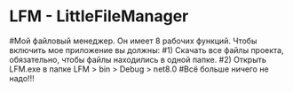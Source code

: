 # LFM - LittleFileManager
#Мой файловый менеджер. Он имеет 8 рабочих функций. Чтобы включить мое приложение вы должны: 
#1) Скачать все файлы проекта, обязательно, чтобы файлы находились в одной папке.
#2) Открыть LFM.exe в папке LFM > bin > Debug > net8.0
#Всё больше ничего не надо!!!
